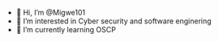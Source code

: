 - 👋 Hi, I’m @Migwe101
- 👀 I’m interested in Cyber security and software enginering
- 🌱 I’m currently learning OSCP
